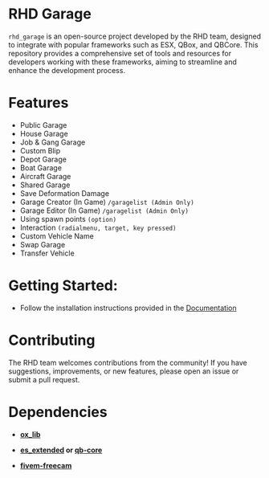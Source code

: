 # RHD Garage
`rhd_garage` is an open-source project developed by the RHD team, designed to integrate with popular frameworks such as ESX, QBox, and QBCore. This repository provides a comprehensive set of tools and resources for developers working with these frameworks, aiming to streamline and enhance the development process.

# Features
- Public Garage
- House Garage
- Job & Gang Garage
- Custom Blip
- Depot Garage
- Boat Garage
- Aircraft Garage
- Shared Garage
- Save Deformation Damage
- Garage Creator (In Game) ```/garagelist (Admin Only)```
- Garage Editor (In Game) ```/garagelist (Admin Only)```
- Using spawn points ```(option)```
- Interaction ```(radialmenu, target, key pressed)```
- Custom Vehicle Name
- Swap Garage
- Transfer Vehicle


# Getting Started:

- Follow the installation instructions provided in the [Documentation](https://rhd.gitbook.io/rhd-s/free-resources/rhd-garage)

# Contributing

The RHD team welcomes contributions from the community! If you have suggestions, improvements, or new features, please open an issue or submit a pull request.

# Dependencies 
- **[ox_lib](https://github.com/overextended/ox_lib/releases)**

- **[es_extended](https://github.com/esx-framework/esx_core/tree/main/%5Bcore%5D/es_extended) or [qb-core](https://github.com/qbcore-framework/qb-core)**

- **[fivem-freecam](https://github.com/Deltanic/fivem-freecam)**
